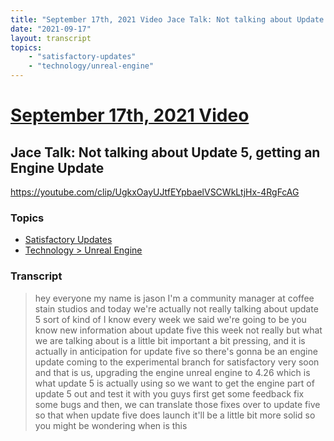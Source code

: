 ```yaml
---
title: "September 17th, 2021 Video Jace Talk: Not talking about Update 5, getting an Engine Update"
date: "2021-09-17"
layout: transcript
topics:
    - "satisfactory-updates"
    - "technology/unreal-engine"
---
```

# [September 17th, 2021 Video](../2021-09-17.md)
## Jace Talk: Not talking about Update 5, getting an Engine Update
https://youtube.com/clip/UgkxOayUJtfEYpbaelVSCWkLtjHx-4RgFcAG

### Topics
* [Satisfactory Updates](../topics/satisfactory-updates.md)
* [Technology > Unreal Engine](../topics/technology/unreal-engine.md)

### Transcript

> hey everyone my name is jason I'm a community manager at coffee stain studios and today we're actually not really talking about update 5 sort of kind of I know every week we said we're going to be you know new information about update five this week not really but what we are talking about is a little bit important a bit pressing, and it is actually in anticipation for update five so there's gonna be an engine update coming to the experimental branch for satisfactory very soon and that is us, upgrading the engine unreal engine to 4.26 which is what update 5 is actually using so we want to get the engine part of update 5 out and test it with you guys first get some feedback fix some bugs and then, we can translate those fixes over to update five so that when update five does launch it'll be a little bit more solid so you might be wondering when is this
